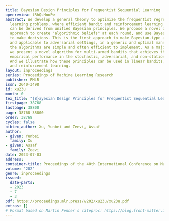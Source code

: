 ```yaml
---
title: Bayesian Design Principles for Frequentist Sequential Learning
openreview: tRhQsHnoFw
abstract: We develop a general theory to optimize the frequentist regret for sequential
  learning problems, where efficient bandit and reinforcement learning algorithms
  can be derived from unified Bayesian principles. We propose a novel optimization
  approach to create "algorithmic beliefs" at each round, and use Bayesian posteriors
  to make decisions. This is the first approach to make Bayesian-type algorithms prior-free
  and applicable to adversarial settings, in a generic and optimal manner. Moreover,
  the algorithms are simple and often efficient to implement. As a major application,
  we present a novel algorithm for multi-armed bandits that achieves the "best-of-all-worlds"
  empirical performance in the stochastic, adversarial, and non-stationary environments.
  And we illustrate how these principles can be used in linear bandits, convex bandits,
  and reinforcement learning.
layout: inproceedings
series: Proceedings of Machine Learning Research
publisher: PMLR
issn: 2640-3498
id: xu23u
month: 0
tex_title: "{B}ayesian Design Principles for Frequentist Sequential Learning"
firstpage: 38768
lastpage: 38800
page: 38768-38800
order: 38768
cycles: false
bibtex_author: Xu, Yunbei and Zeevi, Assaf
author:
- given: Yunbei
  family: Xu
- given: Assaf
  family: Zeevi
date: 2023-07-03
address: 
container-title: Proceedings of the 40th International Conference on Machine Learning
volume: '202'
genre: inproceedings
issued:
  date-parts:
  - 2023
  - 7
  - 3
pdf: https://proceedings.mlr.press/v202/xu23u/xu23u.pdf
extras: []
# Format based on Martin Fenner's citeproc: https://blog.front-matter.io/posts/citeproc-yaml-for-bibliographies/
---
```

